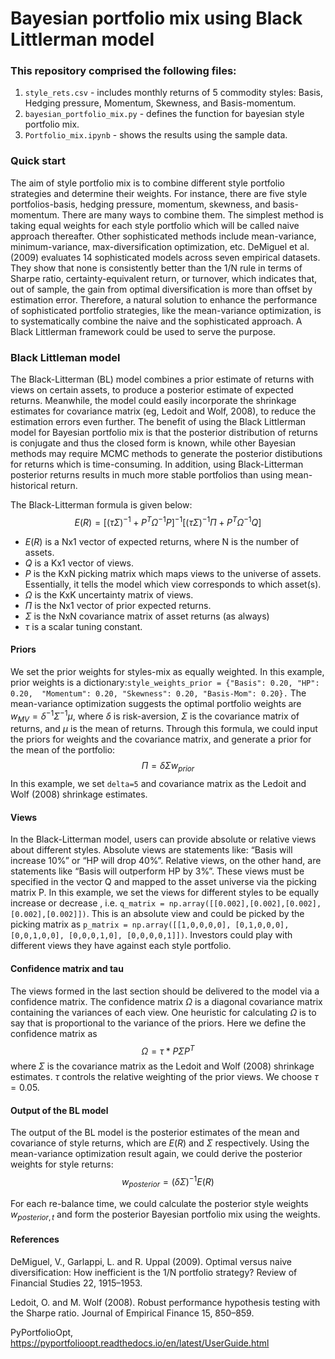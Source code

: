 # Bayesian portfolio mix using Black Littlerman model
### This repository comprised the following files:
1. `style_rets.csv` - includes monthly returns of 5 commodity styles: Basis, Hedging pressure, Momentum, Skewness, and Basis-momentum. 
2. `bayesian_portfolio_mix.py` - defines the function for bayesian style portfolio mix.
3. `Portfolio_mix.ipynb` - shows the results using the sample data.
### Quick start
The aim of style portfolio mix is to combine different style portfolio strategies and determine their weights. For instance, 
there are five style portfolios-basis, hedging pressure, momentum, skewness, and basis-momentum. There are many ways to 
combine them. The simplest method is taking equal weights for each style portfolio which will be called naive approach thereafter.
Other sophisticated methods include mean-variance, minimum-variance, max-diversification optimization, etc. DeMiguel et al. (2009)
evaluates 14 sophisticated models across seven empirical datasets. They show that none is consistently better than the  1/N rule in terms 
of Sharpe ratio, certainty-equivalent return, or turnover, which indicates that, out of sample, the gain from optimal diversification is 
more than offset by estimation error. Therefore, a natural solution to enhance the performance of sophisticated portfolio strategies, 
like the mean-variance optimization, is to systematically combine the naive and the sophisticated approach. A Black Littlerman
framework could be used to serve the purpose.

### Black Littleman model
The Black-Litterman (BL) model combines a prior estimate of returns with views on certain assets, to produce a posterior estimate of 
expected returns. Meanwhile, the model could easily incorporate the shrinkage estimates for covariance matrix (eg, Ledoit and Wolf, 2008),
to reduce the estimation errors even further. The benefit of using the Black Littlerman model for Bayesian portfolio mix is
that the posterior distribution of returns is conjugate and thus the closed form is known, while other Bayesian methods may require
MCMC methods to generate the posterior distibutions for returns which is time-consuming. In addition, using Black-Litterman posterior returns 
results in much more stable portfolios than using mean-historical return.

The Black-Litterman formula is given below:
$$E(R) = [(\tau \Sigma)^{-1}+P^T \Omega^{-1}P]^{-1}[(\tau \Sigma)^{-1}\Pi + P^T\Omega^{-1}Q]$$
* $E(R)$ is a Nx1 vector of expected returns, where N is the number of assets.
* $Q$ is a Kx1 vector of views.
* $P$ is the KxN picking matrix which maps views to the universe of assets. Essentially, it tells the model which view corresponds to which asset(s).
* $\Omega$ is the KxK uncertainty matrix of views.
* $\Pi$ is the Nx1 vector of prior expected returns.
* $\Sigma$ is the NxN covariance matrix of asset returns (as always)
* $\tau$ is a scalar tuning constant.

#### Priors
We set the prior weights for styles-mix as equally weighted. In this example, prior weights is a dictionary:`style_weights_prior = {"Basis": 0.20, "HP": 0.20, 
"Momentum": 0.20, "Skewness": 0.20, "Basis-Mom": 0.20}.` The mean-variance optimization suggests the optimal portfolio weights are
$w_{MV}=\delta^{-1}\Sigma^{-1}\mu$, where $\delta$ is risk-aversion, $\Sigma$ is the covariance matrix of returns, and $\mu$ is the mean of returns. 
Through this formula, we could input the priors for weights and the covariance matrix, and generate a prior for the mean of the portfolio:
$$\Pi=\delta\Sigma w_{prior}$$ 
In this example, we set `delta=5` and covariance matrix as the Ledoit and Wolf (2008) shrinkage estimates.

#### Views
In the Black-Litterman model, users can provide absolute or relative views about different styles. Absolute views are statements like: “Basis will increase 10%” 
or “HP will drop 40%”. Relative views, on the other hand, are statements like “Basis will outperform HP by 3%”. These views must be specified in the vector Q
 and mapped to the asset universe via the picking matrix P. In this example, we set the views for different styles to be equally increase or decrease
, i.e. `q_matrix = np.array([[0.002],[0.002],[0.002],[0.002],[0.002]])`. This is an absolute view and could be picked by the picking matrix as
`p_matrix = np.array([[1,0,0,0,0], [0,1,0,0,0], [0,0,1,0,0], [0,0,0,1,0], [0,0,0,0,1]])`. Investors could play with different views they have against
each style portfolio. 

#### Confidence matrix and tau
The views formed in the last section should be delivered to the model via a confidence matrix. The confidence matrix $\Omega$ is a diagonal covariance matrix 
containing the variances of each view. One heuristic for calculating $\Omega$ is to say that is proportional to the variance of the priors. Here we define 
the confidence matrix as
$$\Omega = \tau * P\Sigma P^T$$
where $\Sigma$ is the covariance matrix as the Ledoit and Wolf (2008) shrinkage estimates. $\tau$ controls the relative weighting of the prior views. We
choose $\tau = 0.05$.

#### Output of the BL model
The output of the BL model is the posterior estimates of the mean and covariance of style returns, which are $E(R)$ and $\Sigma$ respectively. Using the 
mean-variance optimization result again, we could derive the posterior weights for style returns: 
$$w_{posterior} = (\delta\Sigma)^{-1}E(R)$$

For each re-balance time, we could calculate the posterior style weights $w_{posterior,t}$ and form the posterior Bayesian portfolio mix using the weights. 

#### References
DeMiguel, V., Garlappi, L. and R. Uppal (2009). Optimal versus naive diversification: How inefficient is the 1/N portfolio strategy? 
Review of Financial Studies 22, 1915–1953.

Ledoit, O. and M. Wolf (2008). Robust performance hypothesis testing with the Sharpe ratio. Journal of Empirical Finance 15, 850–859. 

PyPortfolioOpt, https://pyportfolioopt.readthedocs.io/en/latest/UserGuide.html